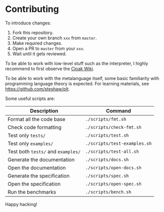 # Contributing

To introduce changes:

 1. Fork this repository.
 2. Create your own branch `xxx` from `master`.
 3. Make required changes.
 4. Open a PR to `master` from your `xxx`.
 5. Wait until it gets reviewed.

To be able to work with low-level stuff such as the interpreter, I highly recommend to first observe the [Cloak Wiki].

To be able to work with the metalanguage itself, some basic familiarity with programming language theory is expected. For learning materials, see https://github.com/steshaw/plt.

[Cloak Wiki]: https://github.com/pfultz2/Cloak/wiki/C-Preprocessor-tricks,-tips,-and-idioms

Some useful scripts are:

| Description | Command |
|----------|----------|
| Format all the code base | `./scripts/fmt.sh` |
| Check code formatting | `./scripts/check-fmt.sh` |
| Test only `tests/` | `./scripts/test.sh` |
| Test only `examples/` | `./scripts/test-examples.sh` |
| Test both `tests/` and `examples/` | `./scripts/test-all.sh`  |
| Generate the documentation | `./scripts/docs.sh` |
| Open the documentation | `./scripts/open-docs.sh` |
| Generate the specification | `./scripts/spec.sh` |
| Open the specification | `./scripts/open-spec.sh` |
| Run the benchmarks | `./scripts/bench.sh` |

Happy hacking!
